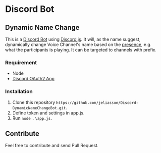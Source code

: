 # Discord Bot
## Dynamic Name Change

This is a [Discord Bot](https://discordapp.com/developers/docs/topics/oauth2) using [Discord.js](https://github.com/hydrabolt/discord.js/). It will, as the name suggest, dynamically change Voice Channel's name based on the [presence](http://discordjs.readthedocs.io/en/latest/docs_client.html), e.g. what the participants is playing. It can be targeted to channels with prefix.

### Requirement
* Node
* [Discord OAuth2 App](https://discordapp.com/developers/applications/me)

### Installation
1. Clone this repository ```https://github.com/jeliasson/Discord-DynamicNameChangeBot.git```.
2. Define token and settings in app.js.
3. Run ```node .\app.js```.

## Contribute
Feel free to contribute and send Pull Request.
